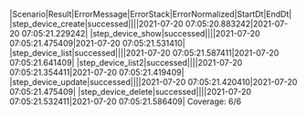 |Scenario|Result|ErrorMessage|ErrorStack|ErrorNormalized|StartDt|EndDt|
|step_device_create|successed||||2021-07-20 07:05:20.883242|2021-07-20 07:05:21.229242|
|step_device_show|successed||||2021-07-20 07:05:21.475409|2021-07-20 07:05:21.531410|
|step_device_list|successed||||2021-07-20 07:05:21.587411|2021-07-20 07:05:21.641409|
|step_device_list2|successed||||2021-07-20 07:05:21.354411|2021-07-20 07:05:21.419409|
|step_device_update|successed||||2021-07-20 07:05:21.420410|2021-07-20 07:05:21.475409|
|step_device_delete|successed||||2021-07-20 07:05:21.532411|2021-07-20 07:05:21.586409|
Coverage: 6/6
